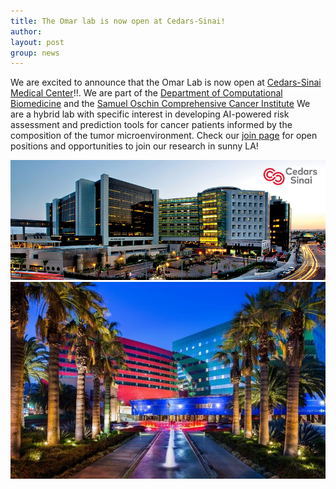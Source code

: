 ```yaml
---
title: The Omar lab is now open at Cedars-Sinai!
author:
layout: post
group: news
---
```

We are excited to announce that the Omar Lab is now open at [Cedars-Sinai Medical Center](https://www.cedars-sinai.org/home.html)!!. We are part of the [Department of Computational Biomedicine](https://www.cedars-sinai.edu/health-sciences-university/research/departments-institutes/computational-biomedicine.html) and the [Samuel Oschin Comprehensive Cancer Institute](https://www.cedars-sinai.edu/health-sciences-university/research/departments-institutes/cancer.html)
We are a hybrid lab with specific interest in developing AI-powered risk assessment and prediction tools for cancer patients informed by the composition of the tumor microenvironment.
Check our [join page](/join) for open positions and opportunities to join our research in sunny LA!

 <img src="/static/img/news/Cedars1.jpg" alt="CedarsSinai" class="img-fluid">

 <img src="/static/img/news/PDC.jpg" alt="CedarsSinai2" class="img-fluid">

